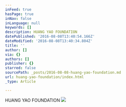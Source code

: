 ```yaml
---
inFeed: true
hasPage: true
inNav: false
inLanguage: null
keywords: []
description: HUANG YAO FOUNDATION
datePublished: '2016-08-08T13:40:54.166Z'
dateModified: '2016-08-08T13:40:34.804Z'
title: ''
author: []
via: {}
authors: []
publisher: {}
starred: false
sourcePath: _posts/2016-08-08-huang-yao-foundation.md
url: huang-yao-foundation/index.html
_type: Article

---
```

HUANG YAO FOUNDATION
![](https://the-grid-user-content.s3-us-west-2.amazonaws.com/b81b3441-51e1-4117-b92e-56c7a4e63866.png)